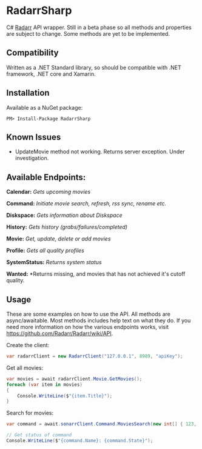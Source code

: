 # RadarrSharp
C# [Radarr](https://radarr.video/) API wrapper. Still in a beta phase so all methods and properties are subject to change. Some methods are yet to be implemented.

## Compatibility
Written as a .NET Standard library, so should be compatible with .NET framework, .NET core and Xamarin.

## Installation
Available as a NuGet package:
```
PM> Install-Package RadarrSharp
```

## Known Issues
- UpdateMovie method not working. Returns server exception. Under investigation.

## Available Endpoints:
**Calendar:**
*Gets upcoming movies*

**Command:**
*Initiate movie search, refresh, rss sync, rename etc.*

**Diskspace:**
*Gets information about Diskspace*

**History:**
*Gets history (grabs/failures/completed)*

**Movie:**
*Get, update, delete or add movies*

**Profile:**
*Gets all quality profiles*

**SystemStatus:**
*Returns system status*

**Wanted:**
*Returns missing, and movies that has not achieved it's cutoff quality.

## Usage
These are some examples on how to use the API. All methods are async/awaitable. Most methods includes help text on what they do. If you need more information on how the various endpoints works, visit https://github.com/Radarr/Radarr/wiki/API.

Create the client:
```c#
var radarrClient = new RadarrClient("127.0.0.1", 8989, "apiKey");
```

Get all movies:
```c#
var movies = await radarrClient.Movie.GetMovies();
foreach (var item in movies)
{
    Console.WriteLine($"{item.Title}");
}
```

Search for movies:
```c#
var command = await.sonarrClient.Command.MoviesSearch(new int[] { 123, 456, 789 });

// Get status of command
Console.WriteLine($"{command.Name}: {command.State}");
```
